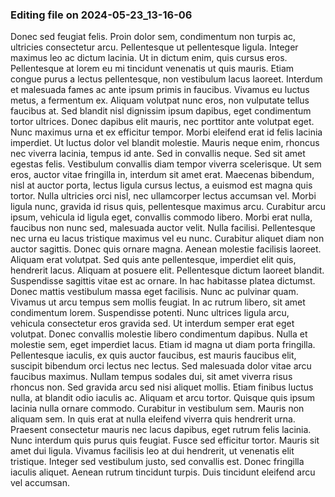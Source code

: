 

### Editing file on 2024-05-23_13-16-06

Donec sed feugiat felis. Proin dolor sem, condimentum non turpis ac, ultricies consectetur arcu. Pellentesque ut pellentesque ligula. Integer maximus leo ac dictum lacinia. Ut in dictum enim, quis cursus eros. Pellentesque at lorem eu mi tincidunt venenatis ut quis mauris. Etiam congue purus a lectus pellentesque, non vestibulum lacus laoreet. Interdum et malesuada fames ac ante ipsum primis in faucibus. Vivamus eu luctus metus, a fermentum ex. Aliquam volutpat nunc eros, non vulputate tellus faucibus at. Sed blandit nisl dignissim ipsum dapibus, eget condimentum tortor ultrices. Donec dapibus elit mauris, nec porttitor ante volutpat eget. Nunc maximus urna et ex efficitur tempor. Morbi eleifend erat id felis lacinia imperdiet. Ut luctus dolor vel blandit molestie. Mauris neque enim, rhoncus nec viverra lacinia, tempus id ante.
Sed in convallis neque. Sed sit amet egestas felis. Vestibulum convallis diam tempor viverra scelerisque. Ut sem eros, auctor vitae fringilla in, interdum sit amet erat. Maecenas bibendum, nisl at auctor porta, lectus ligula cursus lectus, a euismod est magna quis tortor. Nulla ultricies orci nisl, nec ullamcorper lectus accumsan vel. Morbi ligula nunc, gravida id risus quis, pellentesque maximus arcu. Curabitur arcu ipsum, vehicula id ligula eget, convallis commodo libero. Morbi erat nulla, faucibus non nunc sed, malesuada auctor velit. Nulla facilisi. Pellentesque nec urna eu lacus tristique maximus vel eu nunc. Curabitur aliquet diam non auctor sagittis. Donec quis ornare magna.
Aenean molestie facilisis laoreet. Aliquam erat volutpat. Sed quis ante pellentesque, imperdiet elit quis, hendrerit lacus. Aliquam at posuere elit. Pellentesque dictum laoreet blandit. Suspendisse sagittis vitae est ac ornare. In hac habitasse platea dictumst. Donec mattis vestibulum massa eget facilisis. Nunc ac pulvinar quam. Vivamus ut arcu tempus sem mollis feugiat. In ac rutrum libero, sit amet condimentum lorem. Suspendisse potenti. Nunc ultrices ligula arcu, vehicula consectetur eros gravida sed. Ut interdum semper erat eget volutpat. Donec convallis molestie libero condimentum dapibus.
Nulla et molestie sem, eget imperdiet lacus. Etiam id magna ut diam porta fringilla. Pellentesque iaculis, ex quis auctor faucibus, est mauris faucibus elit, suscipit bibendum orci lectus nec lectus. Sed malesuada dolor vitae arcu faucibus maximus. Nullam tempus sodales dui, sit amet viverra risus rhoncus non. Sed gravida arcu sed nisi aliquet mollis. Etiam finibus luctus nulla, at blandit odio iaculis ac. Aliquam et arcu tortor. Quisque quis ipsum lacinia nulla ornare commodo. Curabitur in vestibulum sem. Mauris non aliquam sem.
In quis erat at nulla eleifend viverra quis hendrerit urna. Praesent consectetur mauris nec lacus dapibus, eget rutrum felis lacinia. Nunc interdum quis purus quis feugiat. Fusce sed efficitur tortor. Mauris sit amet dui ligula. Vivamus facilisis leo at dui hendrerit, ut venenatis elit tristique. Integer sed vestibulum justo, sed convallis est. Donec fringilla iaculis aliquet. Aenean rutrum tincidunt turpis. Duis tincidunt eleifend arcu vel accumsan.


